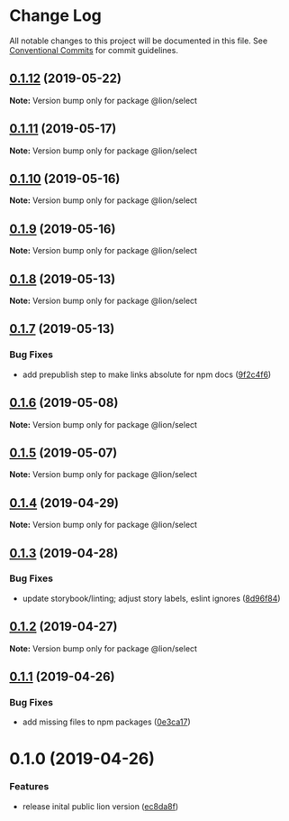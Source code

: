 # Change Log

All notable changes to this project will be documented in this file.
See [Conventional Commits](https://conventionalcommits.org) for commit guidelines.

## [0.1.12](https://github.com/ing-bank/lion/compare/@lion/select@0.1.11...@lion/select@0.1.12) (2019-05-22)

**Note:** Version bump only for package @lion/select





## [0.1.11](https://github.com/ing-bank/lion/compare/@lion/select@0.1.10...@lion/select@0.1.11) (2019-05-17)

**Note:** Version bump only for package @lion/select





## [0.1.10](https://github.com/ing-bank/lion/compare/@lion/select@0.1.9...@lion/select@0.1.10) (2019-05-16)

**Note:** Version bump only for package @lion/select





## [0.1.9](https://github.com/ing-bank/lion/compare/@lion/select@0.1.8...@lion/select@0.1.9) (2019-05-16)

**Note:** Version bump only for package @lion/select





## [0.1.8](https://github.com/ing-bank/lion/compare/@lion/select@0.1.7...@lion/select@0.1.8) (2019-05-13)

**Note:** Version bump only for package @lion/select





## [0.1.7](https://github.com/ing-bank/lion/compare/@lion/select@0.1.6...@lion/select@0.1.7) (2019-05-13)


### Bug Fixes

* add prepublish step to make links absolute for npm docs ([9f2c4f6](https://github.com/ing-bank/lion/commit/9f2c4f6))





## [0.1.6](https://github.com/ing-bank/lion/compare/@lion/select@0.1.5...@lion/select@0.1.6) (2019-05-08)

**Note:** Version bump only for package @lion/select





## [0.1.5](https://github.com/ing-bank/lion/compare/@lion/select@0.1.4...@lion/select@0.1.5) (2019-05-07)

**Note:** Version bump only for package @lion/select





## [0.1.4](https://github.com/ing-bank/lion/compare/@lion/select@0.1.3...@lion/select@0.1.4) (2019-04-29)

**Note:** Version bump only for package @lion/select





## [0.1.3](https://github.com/ing-bank/lion/compare/@lion/select@0.1.2...@lion/select@0.1.3) (2019-04-28)


### Bug Fixes

* update storybook/linting; adjust story labels, eslint ignores ([8d96f84](https://github.com/ing-bank/lion/commit/8d96f84))





## [0.1.2](https://github.com/ing-bank/lion/compare/@lion/select@0.1.1...@lion/select@0.1.2) (2019-04-27)

**Note:** Version bump only for package @lion/select





## [0.1.1](https://github.com/ing-bank/lion/compare/@lion/select@0.1.0...@lion/select@0.1.1) (2019-04-26)


### Bug Fixes

* add missing files to npm packages ([0e3ca17](https://github.com/ing-bank/lion/commit/0e3ca17))





# 0.1.0 (2019-04-26)


### Features

* release inital public lion version ([ec8da8f](https://github.com/ing-bank/lion/commit/ec8da8f))

